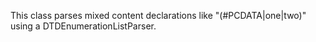 This class parses mixed content declarations like "(#PCDATA|one|two)" using a DTDEnumerationListParser.